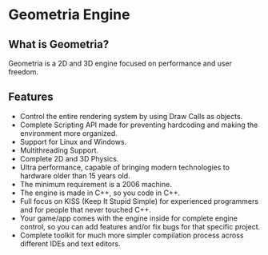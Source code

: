 # Geometria Engine

## What is Geometria?

Geometria is a 2D and 3D engine focused on performance and user freedom.

## Features

 - Control the entire rendering system by using Draw Calls as objects.
 - Complete Scripting API made for preventing hardcoding and making the environment more organized.
 - Support for Linux and Windows.
 - Multithreading Support.
 - Complete 2D and 3D Physics.
 - Ultra performance, capable of bringing modern technologies to hardware older than 15 years old.
 - The minimum requirement is a 2006 machine.
 - The engine is made in C++, so you code in C++.
 - Full focus on KISS (Keep It Stupid Simple) for experienced programmers and for people that never touched C++.
 - Your game/app comes with the engine inside for complete engine control, so you can add features and/or fix bugs for that specific project.
 - Complete toolkit for much more simpler compilation process across different IDEs and text editors.